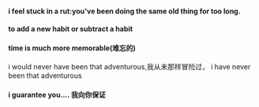 #### i feel stuck in a rut:you've been doing the same old thing for too long.
#### to add a new habit or subtract a habit
#### time is much more memorable(难忘的)
i would never have been that adventurous,我从未那样冒险过，
i have never been that adventurous
#### i guarantee you.... 我向你保证
